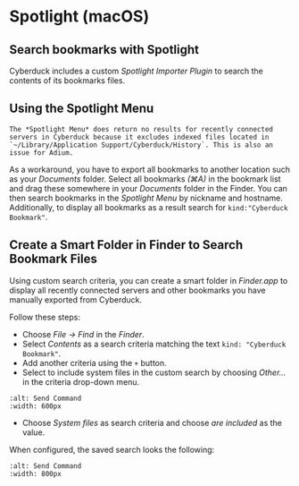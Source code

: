 Spotlight (macOS)
====

## Search bookmarks with Spotlight

Cyberduck includes a custom *Spotlight Importer Plugin* to search the contents of its bookmarks files.

## Using the Spotlight Menu

```{note}
The *Spotlight Menu* does return no results for recently connected servers in Cyberduck because it excludes indexed files located in `~/Library/Application Support/Cyberduck/History`. This is also an issue for Adium.
```

As a workaround, you have to export all bookmarks to another location such as your *Documents* folder. Select all bookmarks *(⌘A)* in the bookmark list and drag these somewhere in your *Documents* folder in the Finder. You can then search bookmarks in the *Spotlight Menu* by nickname and hostname. Additionally, to display all bookmarks as a result search for `kind:"Cyberduck Bookmark"`.

## Create a Smart Folder in Finder to Search Bookmark Files

Using custom search criteria, you can create a smart folder in *Finder.app* to display all recently connected servers and other bookmarks you have manually exported from Cyberduck.

Follow these steps:

- Choose *File → Find* in the *Finder*.
- Select *Contents* as a search criteria matching the text `kind: "Cyberduck Bookmark"`.
- Add another criteria using the `+` button.
- Select to include system files in the custom search by choosing *Other...* in the criteria drop-down menu.

```{image} _images/system_files_criteria.png
:alt: Send Command
:width: 600px
```

- Choose *System files* as search criteria and choose *are included* as the value.

When configured, the saved search looks the following:

```{image} _images/Cyberduck_saved_search.png
:alt: Send Command
:width: 800px
```
